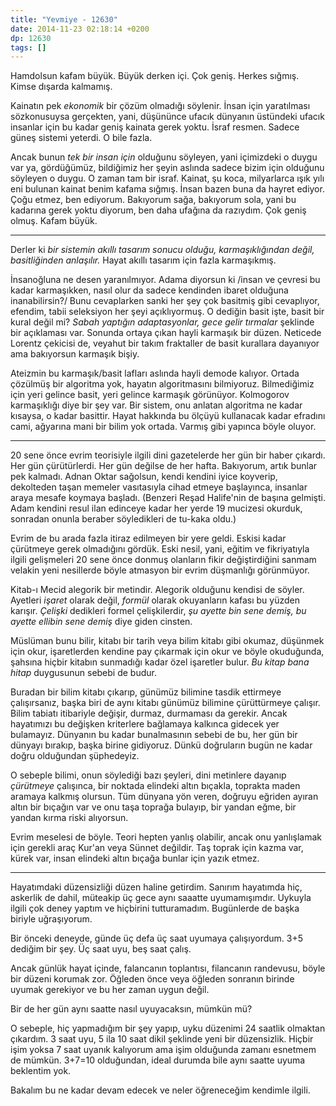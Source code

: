 ```yaml
---
title: "Yevmiye - 12630"
date: 2014-11-23 02:18:14 +0200
dp: 12630
tags: []
---
```


Hamdolsun kafam büyük. Büyük derken içi. Çok geniş. Herkes sığmış. Kimse
dışarda kalmamış.

Kainatın pek *ekonomik* bir çözüm olmadığı söylenir. İnsan için
yaratılması sözkonusuysa gerçekten, yani, düşününce ufacık dünyanın
üstündeki ufacık insanlar için bu kadar geniş kainata gerek yoktu. İsraf
resmen. Sadece güneş sistemi yeterdi. O bile fazla.

Ancak bunun *tek bir insan için* olduğunu söyleyen, yani içimizdeki o
duygu var ya, gördüğümüz, bildiğimiz her şeyin aslında sadece bizim için
olduğunu söyleyen o duygu. O zaman tam bir israf. Kainat, şu koca,
milyarlarca ışık yılı eni bulunan kainat benim kafama sığmış. İnsan
bazen buna da hayret ediyor. Çoğu etmez, ben ediyorum. Bakıyorum sağa,
bakıyorum sola, yani bu kadarına gerek yoktu diyorum, ben daha ufağına
da razıydım. Çok geniş olmuş. Kafam büyük.

--------------

Derler ki *bir sistemin akıllı tasarım sonucu olduğu, karmaşıklığından
değil, basitliğinden anlaşılır.* Hayat akıllı tasarım için fazla
karmaşıkmış.

İnsanoğluna ne desen yaranılmıyor. Adama diyorsun ki /insan ve çevresi
bu kadar karmaşıkken, nasıl olur da sadece kendinden ibaret olduğuna
inanabilirsin?/ Bunu cevaplarken sanki her şey çok basitmiş gibi
cevaplıyor, efendim, tabii seleksiyon her şeyi açıklıyormuş. O dediğin
basit işte, basit bir kural değil mi? *Sabah yaptığın adaptasyonlar,
gece gelir tırmalar* şeklinde bir açıklaması var. Sonunda ortaya çıkan
hayli karmaşık bir düzen. Neticede Lorentz çekicisi de, veyahut bir
takım fraktaller de basit kurallara dayanıyor ama bakıyorsun karmaşık
bişiy.

Ateizmin bu karmaşık/basit lafları aslında hayli demode kalıyor. Ortada
çözülmüş bir algoritma yok, hayatın algoritmasını bilmiyoruz.
Bilmediğimiz için yeri gelince basit, yeri gelince karmaşık görünüyor.
Kolmogorov karmaşıklığı diye bir şey var. Bir sistem, onu anlatan
algoritma ne kadar kısaysa, o kadar basittir. Hayat hakkında bu ölçüyü
kullanacak kadar efradını cami, ağyarına mani bir bilim yok ortada.
Varmış gibi yapınca böyle oluyor.

--------------

20 sene önce evrim teorisiyle ilgili dini gazetelerde her gün bir haber
çıkardı. Her gün çürütürlerdi. Her gün değilse de her hafta. Bakıyorum,
artık bunlar pek kalmadı. Adnan Oktar sağolsun, kendi kendini iyice
koyverip, dekolteden taşan memeler vasıtasıyla cihad etmeye başlayınca,
insanlar araya mesafe koymaya başladı. (Benzeri Reşad Halife'nin de
başına gelmişti. Adam kendini resul ilan edinceye kadar her yerde 19
mucizesi okurduk, sonradan onunla beraber söyledikleri de tu-kaka oldu.)

Evrim de bu arada fazla itiraz edilmeyen bir yere geldi. Eskisi kadar
çürütmeye gerek olmadığını gördük. Eski nesil, yani, eğitim ve
fikriyatıyla ilgili gelişmeleri 20 sene önce donmuş olanların fikir
değiştirdiğini sanmam velakin yeni nesillerde böyle atmasyon bir evrim
düşmanlığı görünmüyor.

Kitab-ı Mecid alegorik bir metindir. Alegorik olduğunu kendisi de
söyler. Ayetleri *işaret* olarak değil, *formül* olarak okuyanların
kafası bu yüzden karışır. *Çelişki* dedikleri formel çelişkilerdir, *şu
ayette bin sene demiş, bu ayette ellibin sene demiş* diye giden cinsten.

Müslüman bunu bilir, kitabı bir tarih veya bilim kitabı gibi okumaz,
düşünmek için okur, işaretlerden kendine pay çıkarmak için okur ve böyle
okuduğunda, şahsına hiçbir kitabın sunmadığı kadar özel işaretler bulur.
*Bu kitap bana hitap* duygusunun sebebi de budur.

Buradan bir bilim kitabı çıkarıp, günümüz bilimine tasdik ettirmeye
çalışırsanız, başka biri de aynı kitabı günümüz bilimine çürüttürmeye
çalışır. Bilim tabiatı itibariyle değişir, durmaz, durmaması da gerekir.
Ancak hayatımızı bu değişken kriterlere bağlamaya kalkınca gidecek yer
bulamayız. Dünyanın bu kadar bunalmasının sebebi de bu, her gün bir
dünyayı bırakıp, başka birine gidiyoruz. Dünkü doğruların bugün ne kadar
doğru olduğundan şüphedeyiz.

O sebeple bilimi, onun söylediği bazı şeyleri, dini metinlere dayanıp
*çürütmeye* çalışınca, bir noktada elindeki altın bıçakla, toprakta
maden aramaya kalkmış olursun. Tüm dünyana yön veren, doğruyu eğriden
ayıran altın bir bıçağın var ve onu taşa toprağa bulayıp, bir yandan
eğme, bir yandan kırma riski alıyorsun.

Evrim meselesi de böyle. Teori hepten yanlış olabilir, ancak onu
yanlışlamak için gerekli araç Kur'an veya Sünnet değildir. Taş toprak
için kazma var, kürek var, insan elindeki altın bıçağa bunlar için yazık
etmez.

--------------

Hayatımdaki düzensizliği düzen haline getirdim. Sanırım hayatımda hiç,
askerlik de dahil, müteakip üç gece aynı saaatte uyumamışımdır. Uykuyla
ilgili çok deney yaptım ve hiçbirini tutturamadım. Bugünlerde de başka
biriyle uğraşıyorum.

Bir önceki deneyde, günde üç defa üç saat uyumaya çalışıyordum. 3+5
dediğim bir şey. Üç saat uyu, beş saat çalış.

Ancak günlük hayat içinde, falancanın toplantısı, filancanın randevusu,
böyle bir düzeni korumak zor. Öğleden önce veya öğleden sonranın birinde
uyumak gerekiyor ve bu her zaman uygun değil.

Bir de her gün aynı saatte nasıl uyuyacaksın, mümkün mü?

O sebeple, hiç yapmadığım bir şey yapıp, uyku düzenimi 24 saatlik
olmaktan çıkardım. 3 saat uyu, 5 ila 10 saat dikil şeklinde yeni bir
düzensizlik. Hiçbir işim yoksa 7 saat uyanık kalıyorum ama işim
olduğunda zamanı esnetmem de mümkün. 3+7=10 olduğundan, ideal durumda
bile aynı saatte uyuma beklentim yok.

Bakalım bu ne kadar devam edecek ve neler öğreneceğim kendimle ilgili.


